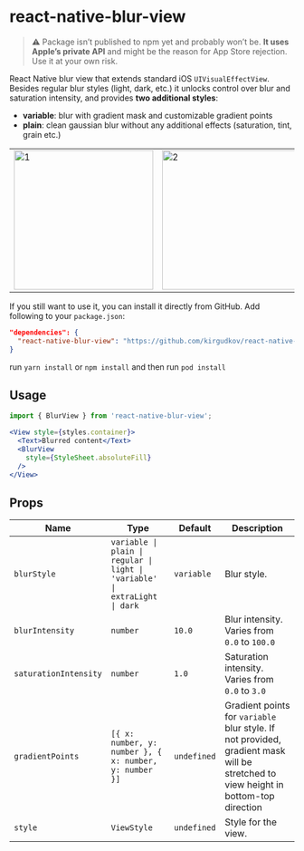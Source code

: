 # react-native-blur-view

> ⚠️ Package isn’t published to npm yet and probably won’t be. **It uses Apple’s private API** and might be
> the reason for App Store rejection. Use it at your own risk.

React Native blur view that extends standard iOS `UIVisualEffectView`. Besides regular blur styles (light, dark, etc.) 
it unlocks control over blur and saturation intensity, and provides **two additional styles**:
- **variable**: blur with gradient mask and customizable gradient points
- **plain**: clean gaussian blur without any additional effects (saturation, tint, grain etc.)

| |  |
|------------------------------------------------------------------------------------------|-------|
| <img width="246" alt="1" src="https://github.com/user-attachments/assets/7ab36d8c-9735-4782-b31f-b3612f129fb1"> | <img width="246" alt="2" src="https://github.com/user-attachments/assets/836c0cbb-a148-483b-95bd-d5e4d8d16b1a">|

If you still want to use it, you can install it directly from GitHub. Add following to your `package.json`:

```json
"dependencies": {
  "react-native-blur-view": "https://github.com/kirgudkov/react-native-blur-view.git"
}
```

run `yarn install` or `npm install` and then run `pod install`

## Usage

```jsx
import { BlurView } from 'react-native-blur-view';

<View style={styles.container}>
  <Text>Blurred content</Text>
  <BlurView
    style={StyleSheet.absoluteFill}
  />
</View>
```

## Props

| Name                  | Type                                                                        | Default     | Description                                                                                                                        |
|-----------------------|-----------------------------------------------------------------------------|-------------|------------------------------------------------------------------------------------------------------------------------------------|
| `blurStyle`           | `variable \| plain \| regular \| light \| 'variable' \| extraLight \| dark` | `variable`  | Blur style.                                                                                                                        |
| `blurIntensity`       | `number`                                                                    | `10.0`      | Blur intensity. Varies from `0.0` to `100.0`                                                                                       |
| `saturationIntensity` | `number`                                                                    | `1.0`       | Saturation intensity. Varies from `0.0` to `3.0`                                                                                   |
| `gradientPoints`      | `[{ x: number, y: number }, { x: number, y: number }]`                                              | `undefined` | Gradient points for `variable` blur style. If not provided, gradient mask will be stretched to view height in bottom-top direction |
| `style`               | `ViewStyle`                                                                 | `undefined` | Style for the view.                                                                                                                |

